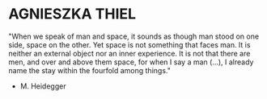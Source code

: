 # AGNIESZKA **THIEL**

"When we speak of man and space, it sounds as though man stood on one side, space on the other. Yet space is not something that faces man. It is neither an external object nor an inner experience. It is not that there are men, and over and above them space, for when I say a man (...), I already name the stay within the fourfold among things." 

- M. Heidegger 
